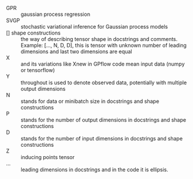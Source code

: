 <dl>
  <dt>GPR</dt>
  <dd>gaussian process regression</dd>

  <dt>SVGP</dt>
  <dd>stochastic variational inference for Gaussian process models</dd>

  <dt>[] shape constructions</dt>
  <dd>the way of describing tensor shape in docstrings and comments. Example: [..., N, D, D], this is tensor with unknown number of leading dimensions and last two dimensions are equal</dd>

  <dt>X</dt>
  <dd>and its variations like Xnew in GPflow code mean input data (numpy or tensorflow)</dd>

  <dt>Y</dt>
  <dd>throughout is used to denote observed data, potentially with multiple output dimensions</dd>

  <dt>N</dt>
  <dd>stands for data or minibatch size in docstrings and shape constructions</dd>

  <dt>P</dt>
  <dd>stands for the number of output dimensions in docstrings and shape constructions</dd>

  <dt>D</dt>
  <dd>stands for the number of input dimensions in docstrings and shape constructions</dd>

  <dt>Z</dt>
  <dd>inducing points tensor</dd>

  <dt>...</dt>
  <dd>leading dimensions in docstrings and in the code it is ellipsis.</dd>
</dl>
